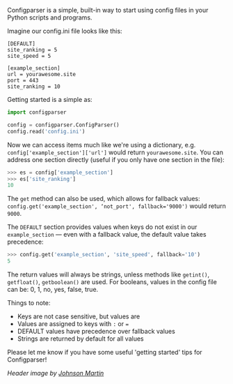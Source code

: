 <!--- META
title=Python: Create config files with configparser
publish_date=20201106
description=How to create and use config files using configparser for Python 3
header_image=python-code.jpg
tags=python
comments=2
-->

Configparser is a simple, built-in way to start using config files in your Python scripts and programs.

Imagine our config.ini file looks like this:

```
[DEFAULT]
site_ranking = 5
site_speed = 5

[example_section]
url = yourawesome.site
port = 443
site_ranking = 10
```

Getting started is a simple as:

```python
import configparser

config = configparser.ConfigParser()
config.read('config.ini')
```

Now we can access items much like we're using a dictionary, e.g. `config['example_section']['url']` would return `yourawesome.site`. You can address one section directly (useful if you only have one section in the file):

```python
>>> es = config['example_section']
>>> es['site_ranking']
10
```

The `get` method can also be used, which allows for fallback values: `config.get('example_section', ‘not_port', fallback='9000')` would return `9000`.

The `DEFAULT` section provides values when keys do not exist in our `example_section` — even with a fallback value, the default value takes precedence:

```python
>>> config.get('example_section', 'site_speed', fallback='10')
5
```

The return values will always be strings, unless methods like `getint()`, `getfloat()`, `getboolean()` are used. For booleans, values in the config file can be: 0, 1, no, yes, false, true.

Things to note:

- Keys are not case sensitive, but values are
- Values are assigned to keys with `:` or `=`
- DEFAULT values have precedence over fallback values
- Strings are returned by default for all values

Please let me know if you have some useful 'getting started' tips for Configparser!

*Header image by [Johnson Martin](https://pixabay.com/photos/code-programming-python-1084923/)*
